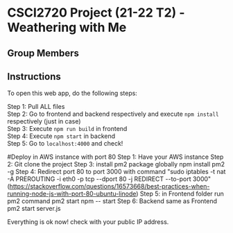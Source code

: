 # CSCI2720 Project (21-22 T2) - Weathering with Me

## Group Members

## Instructions
To open this web app, do the following steps: 

Step 1: Pull ALL files  
Step 2: Go to frontend and backend respectively and execute `npm install` respectively (just in case)  
Step 3: Execute `npm run build` in frontend  
Step 4: Execute `npm start` in backend  
Step 5: Go to `localhost:4000` and check!  


#Deploy in AWS instance with port 80
Step 1: Have your AWS instance
Step 2: Git clone the project
Step 3: install pm2 package globally
        npm install pm2 -g
Step 4: Redirect port 80 to port 3000 
        with command "sudo iptables -t nat -A PREROUTING -i eth0 -p tcp --dport 80 -j REDIRECT --to-port 3000"
        (https://stackoverflow.com/questions/16573668/best-practices-when-running-node-js-with-port-80-ubuntu-linode)
Step 5: in Frontend folder run pm2 command 
        pm2 start npm -- start
Step 6: Backend same as Frontend
        pm2 start server.js

Everything is ok now! check with your public IP address.
        
